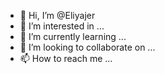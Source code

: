 - 👋 Hi, I’m @Eliyajer
- 👀 I’m interested in ...
- 🌱 I’m currently learning ...
- 💞️ I’m looking to collaborate on ...
- 📫 How to reach me ...

<!---
Eliyajer/Eliyajer is a ✨ special ✨ repository because its `README.md` (this file) appears on your GitHub profile.
You can click the Preview link to take a look at your changes.
--->

